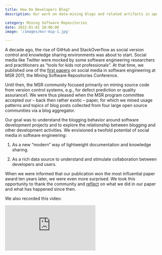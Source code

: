 ```yaml
---
title: How Do Developers Blog? 
description: Our work on data-mining blogs and related artifacts in open source communities received the MSR'21 Most Influential Paper Award. Time to reflect.

category: Mining Software Repositories
date: 2022-01-01 10:00:00 
image: '/images/msr-mip-1.jpg'

---
```


A decade ago, the rise of GitHub and StackOverflow as social version control and knowledge sharing environments was about to
start. Social media like Twitter were mocked by some software engineering researchers and practitioners as “tools for kids not professionals”. At that time, we published one of the [first papers](https://teamscale.com/hubfs/26978363/Publications/2012-how-do-open-source-communities-blog.pdf) on social media in software engineering at MSR 2011, the Mining
Software Repositories Conference.

Until then, the MSR community focused primarily on mining source code from version control systems, e.g., for defect prediction or quality assurance1. We were thus pleased when the MSR program committee accepted our – back then rather exotic – paper, for which we mined usage patterns and topics of blog posts collected from four large open source communities via a blog aggregator.

Our goal was to understand the blogging behavior around software development projects and to explore the relationship between blogging and other development activities. 
We envisioned a twofold potential of social media in software engineering: 

1. As a new “modern” way of lightweight documentation and knowledge sharing.

2. As a rich data source to understand and stimulate collaboration between developers and users. 

When we were informed that our publication won the most influential paper award ten years later, we were even more surprised. 
We took this opportunity to thank the community and [reflect](https://dl.acm.org/doi/pdf/10.1145/3468744.3468753) on what we did in our paper and what has happened since then.

We also recorded this video:

<p><iframe src="https://www.youtube.com/embed/g8_JFLRg7n4" loading="lazy" frameborder="0" allowfullscreen></iframe></p>

